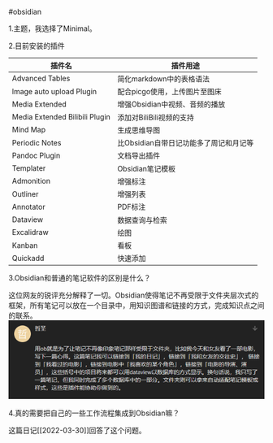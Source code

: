 #obsidian 

1.主题，我选择了Minimal。

2.目前安装的插件

| 插件名                         | 插件用途                               |
| ------------------------------ | -------------------------------------- |
| Advanced Tables                | 简化markdown中的表格语法               |
| lmage auto upload Plugin       | 配合picgo使用，上传图片至图床          |
| Media Extended                 | 增强Obsidian中视频、音频的播放         |
| Media Extended Bilibili Plugin | 添加对BiliBili视频的支持               |
| Mind Map                       | 生成思维导图                           |
| Periodic Notes                 | 比Obsidian自带日记功能多了周记和月记等 |
| Pandoc Plugin                  | 文档导出插件                           |
| Templater                      | Obsidian笔记模板                       |
| Admonition                     | 增强标注                               |
| Outliner                       | 增强列表                               |
| Annotator                      | PDF标注                                |
| Dataview                       | 数据查询与检索                         |
| Excalidraw                     | 绘图                                   |
| Kanban                         | 看板                                   |
| Quickadd                       | 快速添加                                      |

3.Obsidian和普通的笔记软件的区别是什么？

这位网友的锐评充分解释了一切。Obsidian使得笔记不再受限于文件夹层次式的框架，所有笔记可以放在一个目录中，用知识图谱和链接的方式，完成知识点之间的联系。
![](media/XqBwIaj3QzN124T.png)

4.真的需要把自己的一些工作流程集成到Obsidian嘛？

这篇日记[[2022-03-30]]回答了这个问题。
